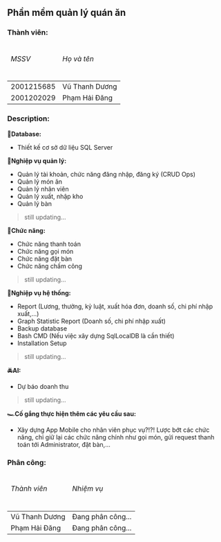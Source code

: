 ## Phần mềm quản lý quán ăn

### Thành viên:
<table>
  <thead>
    <tr>
      <td>
        <h6>MSSV</h6>
      </td>
      <td>
        <h6>Họ và tên</h6>
      </td>
    </tr>
  </thead>
  <tbody>
    <tr>
      <td>
        2001215685
      </td>
      <td>
        Vũ Thanh Dương
      </td>
    </tr>
    <tr>
      <td>
        2001202029
      </td>
      <td>
        Phạm Hải Đăng
      </td>
    </tr>
  </tbody>
</table>

### Description:

:fire_engine:**Database:**
+ Thiết kế cơ sở dữ liệu SQL Server

:motor_scooter:**Nghiệp vụ quản lý:**
+ Quản lý tài khoản, chức năng đăng nhập, đăng ký (CRUD Ops)
+ Quản lý món ăn
+ Quản lý nhân viên
+ Quản lý xuất, nhập kho
+ Quản lý bàn
> still updating...

:minibus:**Chức năng:**
+ Chức năng thanh toán
+ Chức năng gọi món
+ Chức năng đặt bàn
+ Chức năng chấm công
> still updating...

:monorail:**Nghiệp vụ hệ thống:**
+ Report (Lương, thưởng, kỷ luật, xuất hóa đơn, doanh số, chi phí nhập xuất,...)
+ Graph Statistic Report (Doanh số, chi phí nhập xuất)
+ Backup database
+ Bash CMD (Nếu việc xây dựng SqlLocalDB là cần thiết)
+ Installation Setup
> still updating...

:oncoming_police_car:**AI:**
+ Dự báo doanh thu
> still updating...

:racing_car:**Cố gắng thực hiện thêm các yêu cầu sau:**
+ Xây dựng App Mobile cho nhân viên phục vụ?!?! Lược bớt các chức năng, chỉ giữ lại các chức năng chính như gọi món, gửi request thanh toán tới Administrator, đặt bàn,...


### Phân công:
<table>
  <thead>
    <tr>
      <td>
        <h6>Thành viên</h6>
      </td>
      <td>
        <h6>Nhiệm vụ</h6>
      </td>
    </tr>
  </thead>
  <tbody>
    <tr>
      <td>
        Vũ Thanh Dương
      </td>
      <td>
        Đang phân công...
      </td>
    </tr>
    <tr>
      <td>
        Phạm Hải Đăng
      </td>
      <td>
        Đang phân công...
      </td>
    </tr>
  </tbody>
</table>
